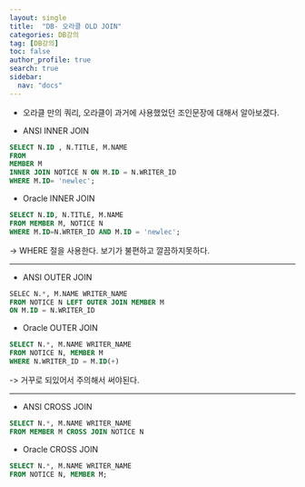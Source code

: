 ```yaml
---
layout: single
title:  "DB- 오라클 OLD JOIN"
categories: DB강의
tag: [DB강의]
toc: false
author_profile: true
search: true
sidebar:
  nav: "docs"
---
```



- 오라클 만의 쿼리, 오라클이 과거에 사용했었던 조인문장에 대해서 알아보겠다.

- ANSI INNER JOIN
```SQL
SELECT N.ID , N.TITLE, M.NAME
FROM
MEMBER M
INNER JOIN NOTICE N ON M.ID = N.WRITER_ID
WHERE M.ID= 'newlec';
```


- Oracle INNER JOIN
```SQL
SELECT N.ID, N.TITLE, M.NAME
FROM MEMBER M, NOTICE N
WHERE M.ID=N.WRTER_ID AND M.ID = 'newlec';
```
-> WHERE 절을 사용한다. 보기가 불편하고 깔끔하지못하다.  

------

- ANSI OUTER JOIN
```SQL
SELEC N.*, M.NAME WRITER_NAME
FROM NOTICE N LEFT OUTER JOIN MEMBER M
ON M.ID = N.WRITER_ID
```

- Oracle OUTER JOIN
```SQL
SELECT N.*, M.NAME WRITER_NAME
FROM NOTICE N, MEMBER M
WHERE N.WRITER_ID = M.ID(+)
```
-> 거꾸로 되있어서 주의해서 써야된다. 


------

- ANSI CROSS JOIN
```SQL
SELECT N.*, M.NAME WRITER_NAME
FROM MEMBER M CROSS JOIN NOTICE N
```

- Oracle CROSS JOIN
```SQL
SELECT N.*, M.NAME WRITER_NAME
FROM NOTICE N, MEMBER M;
```
